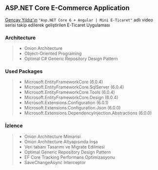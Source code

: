 ## ASP.NET Core E-Commerce Application
[Gençay Yıldız'ın](https://www.youtube.com/c/Gen%C3%A7ayY%C4%B1ld%C4%B1z/featured) `"Asp.NET Core 6 + Angular | Mini E-Ticaret"` adlı video serisi takip edilerek geliştirilen E-Ticaret Uygulaması


### Architecture
> * Onion Architecture
> * Object-Oriented Programing
> * Optimal C# Generic Repository Design Pattern


### Used Packages
> * Microsoft.EntityFrameworkCore (6.0.4)
> * Microsoft.EntityFrameworkCore.SqlServer (6.0.4)
> * Microsoft.EntityFrameworkCore.Tools (6.0.4)
> * Microsoft.EntityFrameworkCore.Design (6.0.4)
> * Microsoft.Extensions.Configuration (6.0.1)
> * Microsoft.Extensions.Configuration.Json (6.0.0)
> * Microsoft.Extensions.DependencyInjection.Abstractions (6.0.0)


### İzlence
> * Onion Architecture Mimarisi
> * Onion Architecture Altyapısında İnşa
> * Veri tabanı Tasarımı ve Migrate Edilmesi
> * Optimal Generic Repository Design Pattern
> * EF Core Tracking Performans Optimizasyonu
> * SaveChangeAsync Interceptor